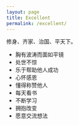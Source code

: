 ```yaml
---
layout: page
title: Excellent
permalink: /excellent/
---
```


修身、齐家、治国、平天下。

* 胸有波涛而面如平镜
* 处世不惊
* 乐于帮助他人成功
* 心怀感恩
* 懂得称赞他人
* 每天看书
* 不断学习
* 拥抱改变
* 愿意交流想法


